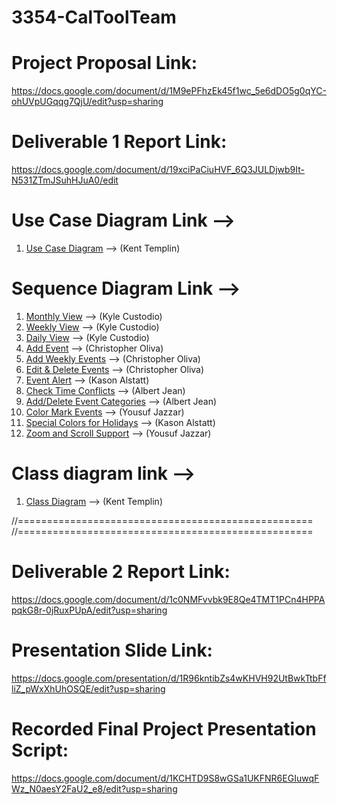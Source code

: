 # 3354-CalToolTeam

# Project Proposal Link:
https://docs.google.com/document/d/1M9ePFhzEk45f1wc_5e6dDO5g0qYC-ohUVpUGqqg7QjU/edit?usp=sharing

# Deliverable 1 Report Link:
https://docs.google.com/document/d/19xciPaCiuHVF_6Q3JULDjwb9It-N531ZTmJSuhHJuA0/edit

# Use Case Diagram Link -->
1. [Use Case Diagram](https://www.lucidchart.com/documents/edit/51ed8670-10ad-4dca-ab4b-cf7593d3367e/0_0?shared=true) --> (Kent Templin)

# Sequence Diagram Link --> 
1. [Monthly View](https://www.lucidchart.com/invitations/accept/078816a7-9eb0-4271-b05a-282f9279e754)  --> (Kyle Custodio)
2. [Weekly View](https://www.lucidchart.com/invitations/accept/d8056a74-fe0e-40a1-8841-df279992fb70)   --> (Kyle Custodio)
3. [Daily View](https://www.lucidchart.com/invitations/accept/5ad9dfbe-f5f8-4c1b-a674-487b4347b023)  --> (Kyle Custodio)
4. [Add Event](https://www.lucidchart.com/invitations/accept/e399f794-9d72-4be2-95e7-86b64e49d751) --> (Christopher Oliva)
5. [Add Weekly Events](https://www.lucidchart.com/invitations/accept/57034ed8-25aa-47b6-b0a6-f2a3386642ca) --> (Christopher Oliva)
6. [Edit & Delete Events](https://www.lucidchart.com/invitations/accept/f2fdbe10-9234-4964-ba8a-6844281b3aaf) --> (Christopher Oliva)
7. [Event Alert](https://www.lucidchart.com/documents/edit/99d053ce-74b5-4fdd-bf76-def6f107e533/0_0?shared=true) --> (Kason Alstatt)
8. [Check Time Conflicts](https://www.lucidchart.com/invitations/accept/dbf22d5a-8ccc-4d1f-9215-3d37b73351cf) --> (Albert Jean)
9. [Add/Delete Event Categories](https://www.lucidchart.com/invitations/accept/6f568a2f-e0af-4879-a3f7-68b8203b8aa4) --> (Albert Jean)
10. [Color Mark Events](https://www.lucidchart.com/invitations/accept/9f9d4bb4-c3c3-42d9-ab9e-fc0ae1b32531) --> (Yousuf Jazzar)
11. [Special Colors for Holidays](https://www.lucidchart.com/documents/edit/28b89a9c-2169-4a06-a0f2-518e5c9d1acf/0_0?shared=true) --> (Kason Alstatt)
12. [Zoom and Scroll Support](https://www.lucidchart.com/invitations/accept/22eeac8b-8cfb-4931-b0b2-1acba21eccaf) --> (Yousuf Jazzar)

# Class diagram link -->
1. [Class Diagram](https://www.lucidchart.com/invitations/accept/2ab50caa-915c-430c-a6f9-d2b6c5567ad6) --> (Kent Templin)


//===================================================
//===================================================


# Deliverable 2 Report Link:
https://docs.google.com/document/d/1c0NMFvvbk9E8Qe4TMT1PCn4HPPApqkG8r-0jRuxPUpA/edit?usp=sharing

# Presentation Slide Link:
https://docs.google.com/presentation/d/1R96kntibZs4wKHVH92UtBwkTtbFfliZ_pWxXhUhOSQE/edit?usp=sharing

# Recorded Final Project Presentation Script:
https://docs.google.com/document/d/1KCHTD9S8wGSa1UKFNR6EGIuwqFWz_N0aesY2FaU2_e8/edit?usp=sharing


